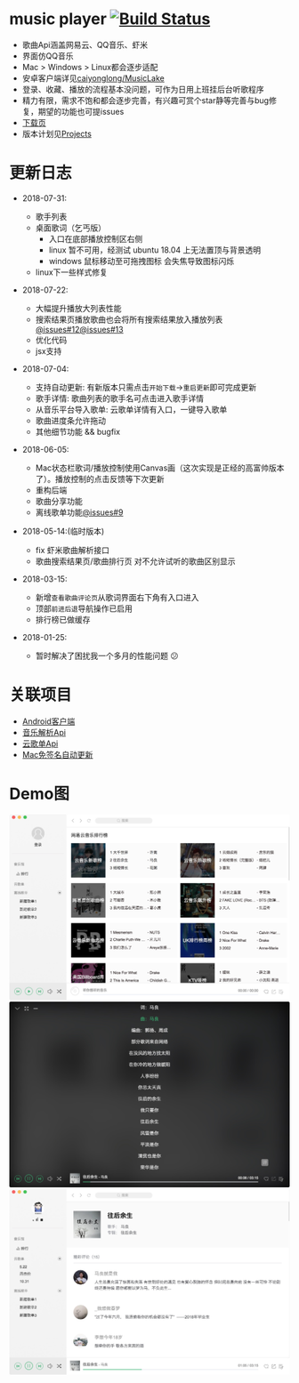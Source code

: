 # music player [![Build Status](https://travis-ci.org/sunzongzheng/music.svg?branch=master)](https://travis-ci.org/sunzongzheng/music)
- 歌曲Api涵盖网易云、QQ音乐、虾米
- 界面仿QQ音乐
- Mac > Windows > Linux都会逐步适配
- 安卓客户端详见[caiyonglong/MusicLake](https://github.com/caiyonglong/MusicLake)
- 登录、收藏、播放的流程基本没问题，可作为日用上班挂后台听歌程序
- 精力有限，需求不饱和都会逐步完善，有兴趣可赏个star静等完善与bug修复，期望的功能也可提issues
- [下载页](https://github.com/sunzongzheng/music/releases) 
- 版本计划见[Projects](https://github.com/sunzongzheng/music/projects)

# 更新日志
- 2018-07-31:
  - 歌手列表
  - 桌面歌词（乞丐版）
    - 入口在底部播放控制区右侧
    - linux 暂不可用，经测试 ubuntu 18.04 上无法置顶与背景透明
    - windows 鼠标移动至可拖拽图标 会失焦导致图标闪烁
  - linux下一些样式修复
  
- 2018-07-22:
  - 大幅提升播放大列表性能
  - 搜索结果页播放歌曲也会将所有搜索结果放入播放列表[@issues#12](https://github.com/sunzongzheng/music/issues/12)[@issues#13](https://github.com/sunzongzheng/music/issues/13)
  - 优化代码
  - jsx支持
  
- 2018-07-04:
  - 支持自动更新: 有新版本只需点击`开始下载`->`重启更新`即可完成更新
  - 歌手详情: 歌曲列表的歌手名可点击进入歌手详情
  - 从音乐平台导入歌单: 云歌单详情有入口，一键导入歌单
  - 歌曲进度条允许拖动
  - 其他细节功能 && bugfix
  
- 2018-06-05:
  - Mac状态栏歌词/播放控制使用Canvas画（这次实现是正经的高富帅版本了）。播放控制的点击反馈等下次更新
  - 重构后端
  - 歌曲分享功能
  - 离线歌单功能[@issues#9](https://github.com/sunzongzheng/music/issues/9)
  
- 2018-05-14:(临时版本)
  - fix 虾米歌曲解析接口
  - 歌曲搜索结果页/歌曲排行页 对不允许试听的歌曲区别显示

- 2018-03-15:
  - 新增`查看歌曲评论页`从歌词界面右下角有入口进入
  - 顶部`前进后退`导航操作已启用
  - 排行榜已做缓存
  
- 2018-01-25: 
  - 暂时解决了困扰我一个多月的性能问题 :confused:
  
# 关联项目
- [Android客户端](https://github.com/caiyonglong/MusicLake)
- [音乐解析Api](https://github.com/sunzongzheng/musicApi)
- [云歌单Api](https://github.com/sunzongzheng/player-be)
- [Mac免签名自动更新](https://github.com/sunzongzheng/electron-updater)

# Demo图
![](demo/img1.png)
![](demo/img2.png)
![](demo/img3.png)

